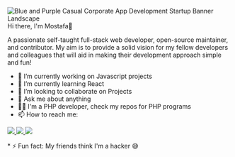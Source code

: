 ![Blue and Purple Casual Corporate App Development Startup Banner Landscape](https://user-images.githubusercontent.com/81513055/152231353-c569ae94-d212-4641-98e2-fa7ca053e048.png)
Hi there, I'm Mostafa👋 
<p>A passionate self-taught full-stack web developer, open-source maintainer, and contributor. My aim is to provide a solid vision for my fellow developers and colleagues that will aid in making their development approach simple and fun!</p>

* 🔭 I’m currently working on Javascript projects
* 🌱 I’m currently learning React
* 👯 I’m looking to collaborate on Projects
* 💬 Ask me about anything
* 👩‍💻 I'm a PHP developer, check my repos for PHP programs
* 📫 How to reach me: 
<p><a href="mostafaahmedmaa1@gmail.com"><img src="https://img.shields.io/badge/Gmail-D14836?style=for-the-badge&logo=gmail&logoColor=white"> </a>
<a href="https://www.linkedin.com/in/mostafa-ahmed-a32399216/"><img src="https://img.shields.io/badge/LinkedIn-0077B5?style=for-the-badge&logo=linkedin&logoColor=white"> </a>
  <a href="#"><img src="https://img.shields.io/badge/Instagram-E4405F?style=for-the-badge&logo=instagram&logoColor=white"></a></p>
* ⚡ Fun fact: My friends think I'm a hacker 😅
